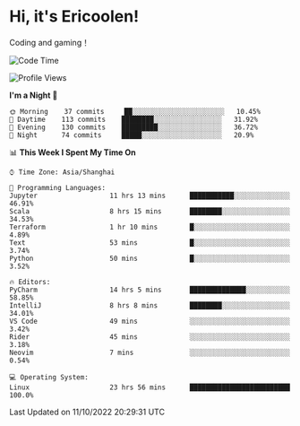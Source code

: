 # Hi, it's Ericoolen!
Coding and gaming！

<!--START_SECTION:waka-->
![Code Time](http://img.shields.io/badge/Code%20Time-442%20hrs%2020%20mins-blue)

![Profile Views](http://img.shields.io/badge/Profile%20Views-1-blue)

**I'm a Night 🦉** 

```text
🌞 Morning    37 commits     ██░░░░░░░░░░░░░░░░░░░░░░░   10.45% 
🌆 Daytime    113 commits    ████████░░░░░░░░░░░░░░░░░   31.92% 
🌃 Evening    130 commits    █████████░░░░░░░░░░░░░░░░   36.72% 
🌙 Night      74 commits     █████░░░░░░░░░░░░░░░░░░░░   20.9%

```


📊 **This Week I Spent My Time On** 

```text
⌚︎ Time Zone: Asia/Shanghai

💬 Programming Languages: 
Jupyter                  11 hrs 13 mins      ███████████░░░░░░░░░░░░░░   46.91% 
Scala                    8 hrs 15 mins       ████████░░░░░░░░░░░░░░░░░   34.53% 
Terraform                1 hr 10 mins        █░░░░░░░░░░░░░░░░░░░░░░░░   4.89% 
Text                     53 mins             █░░░░░░░░░░░░░░░░░░░░░░░░   3.74% 
Python                   50 mins             █░░░░░░░░░░░░░░░░░░░░░░░░   3.52%

🔥 Editors: 
PyCharm                  14 hrs 5 mins       ██████████████░░░░░░░░░░░   58.85% 
IntelliJ                 8 hrs 8 mins        ████████░░░░░░░░░░░░░░░░░   34.01% 
VS Code                  49 mins             ░░░░░░░░░░░░░░░░░░░░░░░░░   3.42% 
Rider                    45 mins             ░░░░░░░░░░░░░░░░░░░░░░░░░   3.18% 
Neovim                   7 mins              ░░░░░░░░░░░░░░░░░░░░░░░░░   0.54%

💻 Operating System: 
Linux                    23 hrs 56 mins      █████████████████████████   100.0%

```


 Last Updated on 11/10/2022 20:29:31 UTC
<!--END_SECTION:waka-->

